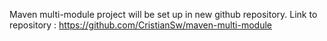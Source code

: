 Maven multi-module project will be set up in new github repository.
Link to repository :  https://github.com/CristianSw/maven-multi-module